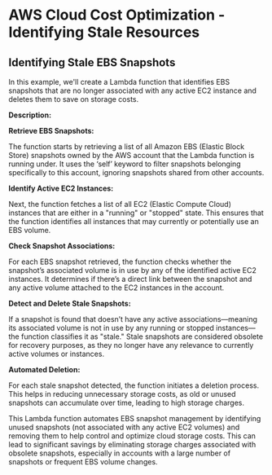 # AWS Cloud Cost Optimization - Identifying Stale Resources

## Identifying Stale EBS Snapshots

In this example, we'll create a Lambda function that identifies EBS snapshots that are no longer associated with any active EC2 instance and deletes them to save on storage costs.

**Description:**

**Retrieve EBS Snapshots:** 

The function starts by retrieving a list of all Amazon EBS (Elastic Block Store) snapshots owned by the AWS account that the Lambda function is running under. It uses the ‘self’ keyword to filter snapshots belonging specifically to this account, ignoring snapshots shared from other accounts.

**Identify Active EC2 Instances:**

Next, the function fetches a list of all EC2 (Elastic Compute Cloud) instances that are either in a "running" or "stopped" state. This ensures that the function identifies all instances that may currently or potentially use an EBS volume.

**Check Snapshot Associations:** 

For each EBS snapshot retrieved, the function checks whether the snapshot’s associated volume is in use by any of the identified active EC2 instances. It determines if there’s a direct link between the snapshot and any active volume attached to the EC2 instances in the account.

**Detect and Delete Stale Snapshots:**

If a snapshot is found that doesn’t have any active associations—meaning its associated volume is not in use by any running or stopped instances—the function classifies it as "stale." Stale snapshots are considered obsolete for recovery purposes, as they no longer have any relevance to currently active volumes or instances.

**Automated Deletion:**

For each stale snapshot detected, the function initiates a deletion process. This helps in reducing unnecessary storage costs, as old or unused snapshots can accumulate over time, leading to high storage charges.

This Lambda function automates EBS snapshot management by identifying unused snapshots (not associated with any active EC2 volumes) and removing them to help control and optimize cloud storage costs. This can lead to significant savings by eliminating storage charges associated with obsolete snapshots, especially in accounts with a large number of snapshots or frequent EBS volume changes.
